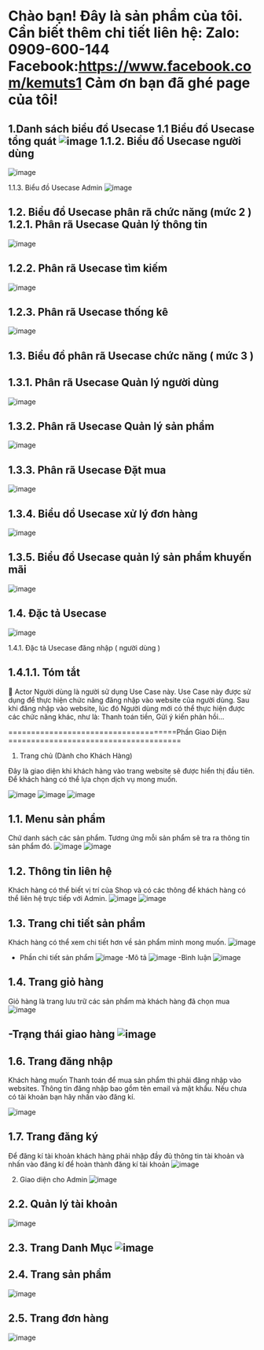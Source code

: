 
Chào bạn!
Đây là sản phẩm của tôi.
Cần biết thêm chi tiết liên hệ:
Zalo: 0909-600-144
Facebook:https://www.facebook.com/kemuts1
Cảm ơn bạn đã ghé page của tôi!
=

1.Danh sách biểu đồ Usecase
1.1	Biểu đồ Usecase tổng quát
![image](https://github.com/Doanthuat/Banhang_sach/assets/95136439/ac100414-42b0-4b72-b8e2-94b884d8976c)
1.1.2.	Biểu đồ Usecase người dùng
-
![image](https://github.com/Doanthuat/Banhang_sach/assets/95136439/ae990fb3-a5c8-44ff-8022-b142cf3e8c34)

 
1.1.3.	Biểu đồ Usecase Admin
![image](https://github.com/Doanthuat/Banhang_sach/assets/95136439/d33d6289-2ecb-4794-896c-983f5f342082)


1.2.	Biểu đồ Usecase phân rã chức năng (mức 2 )
1.2.1.	Phân rã Usecase Quản lý thông tin
-

![image](https://github.com/Doanthuat/Banhang_sach/assets/95136439/8ba2842e-516d-41c3-986c-cf4e75fe78bf)

1.2.2.	Phân rã Usecase tìm kiếm
-
![image](https://github.com/Doanthuat/Banhang_sach/assets/95136439/66e3bbee-4072-4aae-ad04-00e554ab6e35)

 
1.2.3.	Phân rã Usecase thống kê
-
![image](https://github.com/Doanthuat/Banhang_sach/assets/95136439/afb6cccb-31f3-4b21-8757-0121aca6bb03)


1.3.	Biểu đồ phân rã Usecase chức năng ( mức 3 )
-

1.3.1.	Phân rã Usecase Quản lý người dùng
-
![image](https://github.com/Doanthuat/Banhang_sach/assets/95136439/68816cdf-13f0-40c0-8ea7-6e0362e5ebba)


1.3.2.	Phân rã Usecase Quản lý sản phẩm
-
![image](https://github.com/Doanthuat/Banhang_sach/assets/95136439/c3d60f03-fd35-42fc-9842-f399694438cc)


 
1.3.3.	Phân rã Usecase Đặt mua
-

![image](https://github.com/Doanthuat/Banhang_sach/assets/95136439/7efd2200-3902-47c7-8e3d-8c12a540ba1f)

1.3.4.	Biểu dồ Usecase xử lý đơn hàng
-


![image](https://github.com/Doanthuat/Banhang_sach/assets/95136439/cae5557e-6078-4437-a480-a87f3a2ebfac)



1.3.5.	Biểu đồ Usecase quản lý sản phẩm khuyến mãi
-
![image](https://github.com/Doanthuat/Banhang_sach/assets/95136439/176230fc-07bf-4016-aac7-1c85fae60a18)



1.4.	Đặc tả Usecase
-
![image](https://github.com/Doanthuat/Banhang_sach/assets/95136439/96e39bbd-3424-4fe6-918b-2aae54e72c0a)

1.4.1.	Đặc tả Usecase đăng nhập ( người dùng )

1.4.1.1.	Tóm tắt
-
	Actor Người dùng là người sử dụng Use Case này. Use  Case  này được  sử dụng để  thực hiện chức năng đăng nhập vào website của người dùng. Sau khi đăng nhập vào website, lúc đó Người dùng mới có thể thực hiện được các chức năng khác, như là: Thanh toán tiền, Gửi ý kiến phản hồi…


=====================================Phần Giao Diện ======================================
1.	Trang chủ (Dành cho Khách Hàng)
   

Đây là giao diện khi khách hàng vào trang website sẽ được hiển thị đầu tiên. Để khách hàng có thể lựa chọn dịch vụ mong muốn.

![image](https://github.com/Doanthuat/Banhang_sach/assets/95136439/05dddaf6-da04-4d0c-a16f-9e35196c8a1b)
![image](https://github.com/Doanthuat/Banhang_sach/assets/95136439/2f4e9609-65ec-44ef-841f-10cc1afc09b8)
![image](https://github.com/Doanthuat/Banhang_sach/assets/95136439/fe2777f4-e1a8-4e88-9bbb-318700626c0a)


1.1.	Menu sản phẩm
-
Chứ danh sách các sản phẩm. Tương ứng mỗi sản phẩm sẽ tra ra thông tin sản phẩm đó.
![image](https://github.com/Doanthuat/Banhang_sach/assets/95136439/0eea9f19-8106-4f36-8188-78961ca360d3)
![image](https://github.com/Doanthuat/Banhang_sach/assets/95136439/f1836799-5834-479a-bbe4-45f29e99bd1b)



1.2.	Thông tin liên hệ
-
Khách hàng có thể biết vị trí của Shop và có các thông để khách hàng có thể liên hệ trực tiếp với Admin.
![image](https://github.com/Doanthuat/Banhang_sach/assets/95136439/176dbbc1-fb13-4280-a722-81b9ad49bde1)
![image](https://github.com/Doanthuat/Banhang_sach/assets/95136439/2b6089ab-b9d6-4dd8-9eda-50bea079d874)


1.3.	Trang chi tiết sản phẩm
-
Khách hàng có thể xem chi tiết hơn về sản phẩm mình mong muốn.
![image](https://github.com/Doanthuat/Banhang_sach/assets/95136439/9072759c-e55e-43a7-aa23-d04ad67e56ef)
- Phần chi tiết sản phẩm
 ![image](https://github.com/Doanthuat/Banhang_sach/assets/95136439/486e4094-2193-45d0-9ee5-c739aa24aee4)
-Mô tả
![image](https://github.com/Doanthuat/Banhang_sach/assets/95136439/4699411b-a3a4-440a-9e8d-3fd492755d5c)
-Bình luận
![image](https://github.com/Doanthuat/Banhang_sach/assets/95136439/c2b16caf-f4f2-44a5-9c04-dfbfd99527a0)



1.4.	Trang giỏ hàng
-
Giỏ hàng là trang lưu trữ các sản phẩm mà khách hàng đã chọn mua
![image](https://github.com/Doanthuat/Banhang_sach/assets/95136439/71e214b0-f897-4647-a00e-7efb681155aa)

-Trạng thái giao hàng
![image](https://github.com/Doanthuat/Banhang_sach/assets/95136439/fbc93ea0-37ec-4fd5-81a2-90117befffd3)
-

1.6.	Trang đăng nhập
-
Khách hàng muốn Thanh toán để mua sản phẩm thì phải đăng nhập vào websites. Thông tin đăng nhập bao gồm tên email và mật khẩu. Nếu chưa có tài khoản bạn hãy nhấn vào đăng kí.

![image](https://github.com/Doanthuat/Banhang_sach/assets/95136439/cddf2ef7-5c4f-41a1-b09a-233d63802652)

1.7.	Trang đăng ký
-
Để đăng kí tài khoản khách hàng phải nhập đầy đủ thông tin tài khoản và nhấn vào đăng kí để hoàn thành đăng kí tài khoản
![image](https://github.com/Doanthuat/Banhang_sach/assets/95136439/edccbcd9-ecdd-436e-9e38-a42fe279b21c)

2.	Giao diện cho Admin
![image](https://github.com/Doanthuat/Banhang_sach/assets/95136439/94d37a4b-5e34-403e-ac21-a79d88e12a0c)




2.2.	Quản lý tài khoản
-
![image](https://github.com/Doanthuat/Banhang_sach/assets/95136439/35c97736-5660-49dd-8c3f-f59f105c4140)


2.3.	Trang Danh Mục
![image](https://github.com/Doanthuat/Banhang_sach/assets/95136439/0b85763a-6d50-45f4-b432-23de6687875e)
-


2.4.	Trang sản phẩm
-
![image](https://github.com/Doanthuat/Banhang_sach/assets/95136439/4bc94aa5-0957-45a4-88f1-4c038bbe20c5)

2.5.	Trang đơn hàng
-
![image](https://github.com/Doanthuat/Banhang_sach/assets/95136439/a19e922a-92db-459f-bf42-5bcfdd39eee2)










  










 





